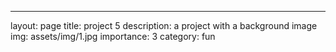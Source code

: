 ---
layout: page
title: project 5
description: a project with a background image
img: assets/img/1.jpg
importance: 3
category: fun
